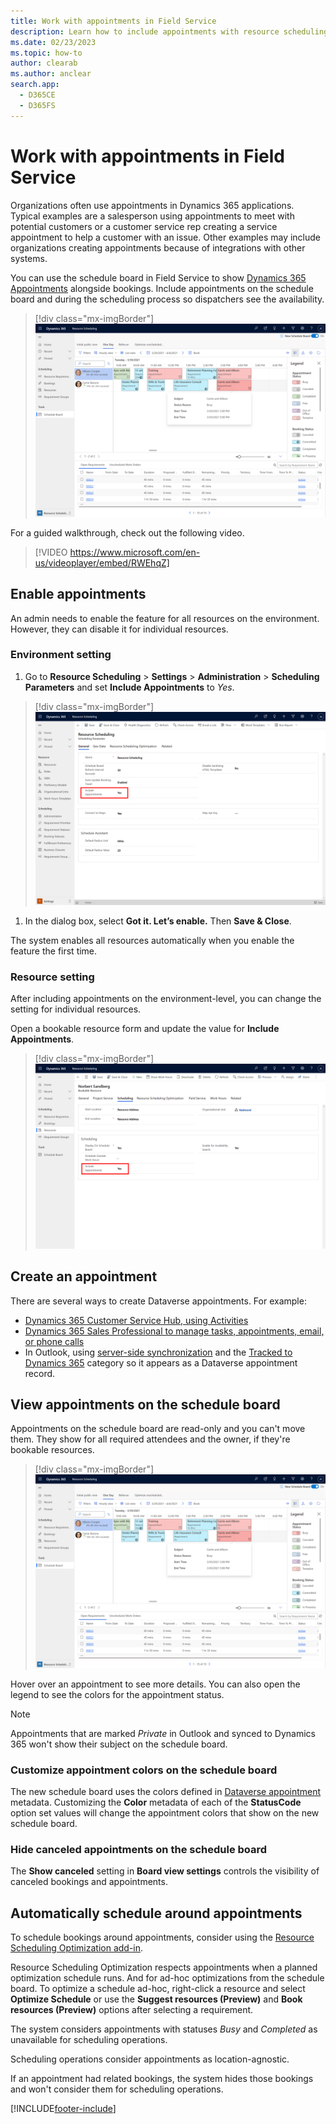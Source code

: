 ```yaml
---
title: Work with appointments in Field Service
description: Learn how to include appointments with resource scheduling in Dynamics 365 Field Service.
ms.date: 02/23/2023
ms.topic: how-to
author: clearab
ms.author: anclear
search.app: 
  - D365CE
  - D365FS
---
```


# Work with appointments in Field Service

Organizations often use appointments in Dynamics 365 applications. Typical examples are a salesperson using appointments to meet with potential customers or a customer service rep creating a service appointment to help a customer with an issue. Other examples may include organizations creating appointments because of integrations with other systems.

You can use the schedule board in Field Service to show [Dynamics 365 Appointments](/dynamics365/customer-engagement/web-api/appointment) alongside bookings. Include appointments on the schedule board and during the scheduling process so dispatchers see the availability.

> [!div class="mx-imgBorder"]
> ![Screenshot of the schedule board with appointments.](./media/Appointment05-ScheduleBoard.png)

For a guided walkthrough, check out the following video.

> [!VIDEO https://www.microsoft.com/en-us/videoplayer/embed/RWEhqZ]

## Enable appointments

An admin needs to enable the feature for all resources on the environment. However, they can disable it for individual resources.

### Environment setting

1. Go to **Resource Scheduling** > **Settings** > **Administration** > **Scheduling Parameters** and set **Include Appointments** to *Yes*.

> [!div class="mx-imgBorder"]
> ![Screenshot of organization level setting.](./media/Appointment01-OrgLevelConfiguration.png)

1. In the dialog box, select **Got it. Let’s enable.** Then **Save & Close**.

The system enables all resources automatically when you enable the feature the first time.

### Resource setting

After including appointments on the environment-level, you can change the setting for individual resources.

Open a bookable resource form and update the value for **Include Appointments**.

> [!div class="mx-imgBorder"]
> ![Screenshot of resource level setting.](./media/Appointment04-ResourceLevelConfiguration.png)

## Create an appointment

There are several ways to create Dataverse appointments. For example:

- [Dynamics 365 Customer Service Hub, using Activities](/dynamics365/customer-service/customer-service-hub-user-guide-basics#understand-activities)
- [Dynamics 365 Sales Professional to manage tasks, appointments, email, or phone calls](/dynamics365/sales-professional/manage-activities)
- In Outlook, using [server-side synchronization](/power-platform/admin/server-side-synchronization) and the [Tracked to Dynamics 365](/power-platform/admin/use-outlook-category-track-appointments-emails) category so it appears as a Dataverse appointment record.

## View appointments on the schedule board

Appointments on the schedule board are read-only and you can't move them. They show for all required attendees and the owner, if they're bookable resources.

> [!div class="mx-imgBorder"]
> ![Screenshot of the schedule board with appointments.](./media/Appointment05-ScheduleBoard.png)

Hover over an appointment to see more details. You can also open the legend to see the colors for the appointment status.

> [!NOTE]
> Appointments that are marked *Private* in Outlook and synced to Dynamics 365 won't show their subject on the schedule board.

### Customize appointment colors on the schedule board

The new schedule board uses the colors defined in [Dataverse appointment](/dynamics365/customer-engagement/web-api/appointment) metadata. Customizing the **Color** metadata of each of the **StatusCode** option set values will change the appointment colors that show on the new schedule board.  

### Hide canceled appointments on the schedule board

The **Show canceled** setting in **Board view settings** controls the visibility of canceled bookings and appointments.

<!-- screenshot with new sb or link to board settings doc -->

## Automatically schedule around appointments

<!-- unsure about this section. should be part of RSO docs and linked from here probably -->

To schedule bookings around appointments, consider using the [Resource Scheduling Optimization add-in](rso-overview.md).

Resource Scheduling Optimization respects appointments when a planned optimization schedule runs. And for ad-hoc optimizations from the schedule board. To optimize a schedule ad-hoc, right-click a resource and select **Optimize Schedule** or use the **Suggest resources (Preview)** and **Book resources (Preview)** options after selecting a requirement.

The system considers appointments with statuses *Busy* and *Completed* as unavailable for scheduling operations.

Scheduling operations consider appointments as location-agnostic.

If an appointment had related bookings, the system hides those bookings and won't consider them for scheduling operations.

[!INCLUDE[footer-include](../includes/footer-banner.md)]
